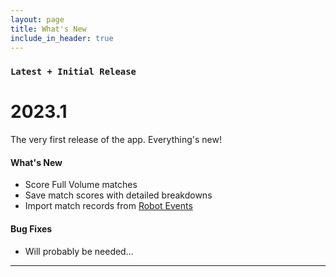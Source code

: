 ```yaml
---
layout: page
title: What's New
include_in_header: true
---
```


### `Latest + Initial Release`
# **2023.1**
The very first release of the app. Everything's new!

#### What's New
- Score Full Volume matches
- Save match scores with detailed breakdowns
- Import match records from [Robot Events](https://www.robotevents.com)

#### Bug Fixes
- Will probably be needed...

________
